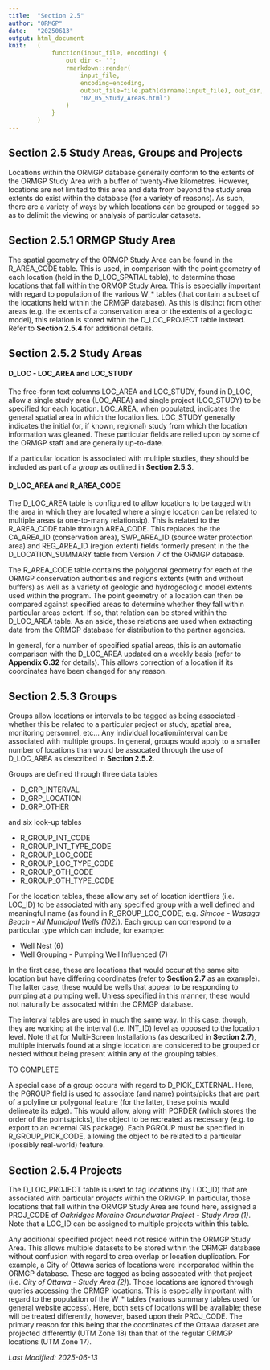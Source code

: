 ```yaml
---
title:  "Section 2.5"
author: "ORMGP"
date:   "20250613"
output: html_document
knit:   (
            function(input_file, encoding) {
                out_dir <- '';
                rmarkdown::render(
                    input_file,
                    encoding=encoding,
                    output_file=file.path(dirname(input_file), out_dir,
                    '02_05_Study_Areas.html')
                )
            }
        )
---
```


## Section 2.5 Study Areas, Groups and Projects

Locations within the ORMGP database generally conform to the extents of the
ORMGP Study Area with a buffer of twenty-five kilometres.  However, locations
are not limited to this area and data from beyond the study area extents do
exist within the database (for a variety of reasons).  As such, there are a
variety of ways by which locations can be grouped or tagged so as to delimit
the viewing or analysis of particular datasets.

## Section 2.5.1 ORMGP Study Area

The spatial geometry of the ORMGP Study Area can be found in the R_AREA_CODE
table.  This is used, in comparison with the point geometry of each
location (held in the D_LOC_SPATIAL table), to determine those locations
that fall within the ORMGP Study Area.  This is especially important with regard to
population of the various W_\* tables (that contain a subset of the locations held
within the ORMGP database).  As this is distinct from other areas (e.g. the
extents of a conservation area or the extents of a geologic model), this
relation is stored within the D_LOC_PROJECT table instead.  Refer to **Section
2.5.4** for additional details.

## Section 2.5.2 Study Areas

#### D_LOC - LOC_AREA and LOC_STUDY

The free-form text columns LOC_AREA and LOC_STUDY, found in
D_LOC, allow a single study area (LOC_AREA) and single project
(LOC_STUDY) to be specified for each location.  LOC_AREA, when populated,
indicates the general spatial area in which the location lies.  LOC_STUDY
generally indicates the initial (or, if known, regional) study from which the
location information was gleaned.  These particular fields are relied upon by
some of the ORMGP staff and are generally up-to-date.  

If a particular location is associated with multiple studies, they should be
included as part of a *group* as outlined in **Section 2.5.3**.

#### D_LOC_AREA and R_AREA_CODE

The D_LOC_AREA table is configured to allow locations to be tagged with the
area in which they are located where a single location can be related to
multiple areas (a one-to-many relationsip).  This is related to the
R_AREA_CODE table through AREA_CODE.  This replaces the the CA_AREA_ID
(conservation area), SWP_AREA_ID (source water protection area) and
REG_AREA_ID (region extent) fields formerly present in the the
D_LOCATION_SUMMARY table from Version 7 of the ORMGP database.

The R_AREA_CODE table contains the polygonal geometry for each of the ORMGP
conservation authorities and regions extents (with and without buffers) as
well as a variety of geologic and hydrogeologic model extents used within the
program.  The point geometry of a location can then be compared against
specified areas to determine whether they fall within particular areas extent.
If so, that relation can be stored within the D_LOC_AREA table.  As an aside,
these relations are used when extracting data from the ORMGP database for
distribution to the partner agencies.

In general, for a number of specified spatial areas, this is an automatic
comparison with the D_LOC_AREA updated on a weekly basis (refer to **Appendix
G.32** for details).  This allows correction of a location if its coordinates
have been changed for any reason.

## Section 2.5.3 Groups

Groups allow locations or intervals to be tagged as being associated - whether
this be related to a particular project or study, spatial area, monitoring
personnel, etc...  Any individual location/interval can be associated with
multiple groups.  In general, groups would apply to a smaller number of
locations than would be assocated through the use of D_LOC_AREA as described
in **Section 2.5.2**.

Groups are defined through three data tables 

* D_GRP_INTERVAL
* D_GRP_LOCATION
* D_GRP_OTHER

and six look-up tables

* R_GROUP_INT_CODE
* R_GROUP_INT_TYPE_CODE
* R_GROUP_LOC_CODE
* R_GROUP_LOC_TYPE_CODE
* R_GROUP_OTH_CODE
* R_GROUP_OTH_TYPE_CODE

For the location tables,  these allow any set of location identfiers (i.e.
LOC_ID) to be associated with any specified group with a well defined and
meaningful name (as found in R_GROUP_LOC_CODE; e.g. *Simcoe - Wasaga Beach -
All Municipal Wells (102)*).  Each group can correspond to a particular type
which can include, for example:

* Well Nest (6)
* Well Grouping - Pumping Well Influenced (7)

In the first case, these are locations that would occur at the same site
location but have differing coordinates (refer to **Section 2.7** as an
example).  The latter case, these would be wells that appear to be responding
to pumping at a pumping well.  Unless specified in this manner, these would
not naturally be assocated within the ORMGP database.

The interval tables are used in much the same way.  In this case, though, they
are working at the interval (i.e. INT_ID) level as opposed to the location
level.  Note that for Multi-Screen Installations (as described in **Section
2.7**), multiple intervals found at a single location are considered to be
grouped or nested without being present within any of the grouping tables.


TO COMPLETE


A special case of a group occurs with regard to D_PICK_EXTERNAL.  Here, the
PGROUP field is used to associate (and name) points/picks that are part of a
polyline or polygonal feature (for the latter, these points would delineate
its edge).  This would allow, along with PORDER (which stores the order of the
points/picks), the object to be recreated as necessary (e.g. to export to an
external GIS package).  Each PGROUP must be specified in R_GROUP_PICK_CODE,
allowing the object to be related to a particular (possibly real-world)
feature.

## Section 2.5.4 Projects

The D_LOC_PROJECT table is used to tag locations (by LOC_ID) that are
associated with particular *projects* within the ORMGP.  In particular, those
locations that fall within the ORMGP Study Area are found here, assigned a
PROJ_CODE of *Oakridges Moraine Groundwater Project - Study Area (1)*.  Note
that a LOC_ID can be assigned to multiple projects within this table.  

Any additional specified project need not reside within the ORMGP Study Area.
This allows multiple datasets to be stored within the ORMGP database without
confusion with regard to area overlap or location duplication.  For example,
a City of Ottawa series of locations were incorporated within the ORMGP
database.  These are tagged as being assocated with that project (i.e. *City
of Ottawa - Study Area (2)*).  Those locations are ignored through queries
accessing the ORMGP locations.  This is especially important with regard to
the population of the W_\* tables (various summary tables used for general
website access).  Here, both sets of locations will be available; these will
be treated differently, however, based upon their PROJ_CODE.  The primary
reason for this being that the coordinates of the Ottawa dataset are projected
differently (UTM Zone 18) than that of the regular ORMGP locations (UTM Zone
17).

*Last Modified: 2025-06-13*
